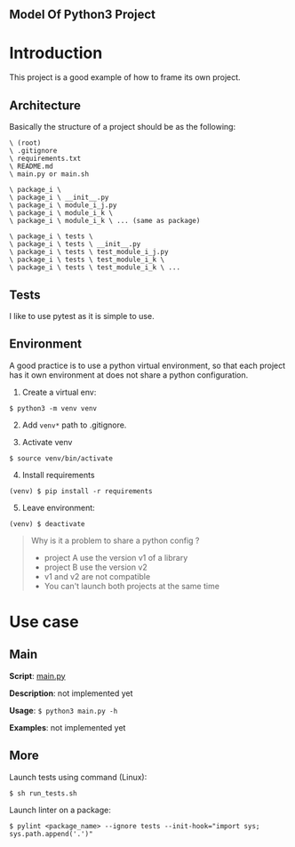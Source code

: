Model Of Python3 Project
---


# Introduction

This project is a good example of how to frame its own project.

## Architecture

Basically the structure of a project should be as the following:
```
\ (root)
\ .gitignore
\ requirements.txt
\ README.md
\ main.py or main.sh

\ package_i \
\ package_i \ __init__.py
\ package_i \ module_i_j.py
\ package_i \ module_i_k \
\ package_i \ module_i_k \ ... (same as package)

\ package_i \ tests \
\ package_i \ tests \ __init__.py
\ package_i \ tests \ test_module_i_j.py
\ package_i \ tests \ test_module_i_k \
\ package_i \ tests \ test_module_i_k \ ...
```


## Tests

I like to use pytest as it is simple to use.

## Environment

A good practice is to use a python virtual environment, so that each project has it own environment at does not share a python configuration.

1. Create a virtual env:
```
$ python3 -m venv venv
```

2. Add `venv*` path to .gitignore.

3. Activate venv
```
$ source venv/bin/activate
```

4. Install requirements
```
(venv) $ pip install -r requirements
```

5. Leave environment:
```
(venv) $ deactivate
```


> Why is it a problem to share a python config ?
>
> - project A use the version v1 of a library
> - project B use the version v2
> - v1 and v2 are not compatible
> - You can't launch both projects at the same time



# Use case

## Main

**Script**: [main.py](https://github.com/OctaveLauby/ProjectModel/blob/master/main.py)

**Description**: not implemented yet

**Usage**: `$ python3 main.py -h`

**Examples**: not implemented yet


## More

Launch tests using command (Linux):
```
$ sh run_tests.sh
```

Launch linter on a package:
```
$ pylint <package_name> --ignore tests --init-hook="import sys; sys.path.append('.')"
```
